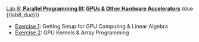 [Lab 8:  **Parallel Programming III: GPUs & Other Hardware Accelerators**](https://github.com/PsuAstro528/lab8-start) (due {{lab8_due}})
- [Exercise 1](https://psuastro528.github.io/lab8-start/ex1.html):  Getting Setup for GPU Computing & Linear Algebra
- [Exercise 2](https://psuastro528.github.io/lab8-start/ex2.html):  GPU Kernels & Array Programming
